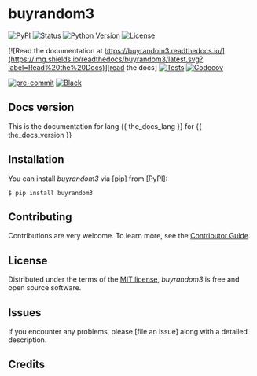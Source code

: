 # buyrandom3

[![PyPI](https://img.shields.io/pypi/v/buyrandom3.svg)][pypi status]
[![Status](https://img.shields.io/pypi/status/buyrandom3.svg)][pypi status]
[![Python Version](https://img.shields.io/pypi/pyversions/buyrandom3)][pypi status]
[![License](https://img.shields.io/pypi/l/buyrandom3)][license]

[![Read the documentation at https://buyrandom3.readthedocs.io/](https://img.shields.io/readthedocs/buyrandom3/latest.svg?label=Read%20the%20Docs)][read the docs]
[![Tests](https://github.com/tngTUDOR/buyrandom3/workflows/Tests/badge.svg)][tests]
[![Codecov](https://codecov.io/gh/tngTUDOR/buyrandom3/branch/main/graph/badge.svg)][codecov]

[![pre-commit](https://img.shields.io/badge/pre--commit-enabled-brightgreen?logo=pre-commit&logoColor=white)][pre-commit]
[![Black](https://img.shields.io/badge/code%20style-black-000000.svg)][black]

[pypi status]: https://pypi.org/project/buyrandom3/
[read the docs]: https://buyrandom3.readthedocs.io/
[tests]: https://github.com/tngTUDOR/buyrandom3/actions?workflow=Tests
[codecov]: https://app.codecov.io/gh/tngTUDOR/buyrandom3
[pre-commit]: https://github.com/pre-commit/pre-commit
[black]: https://github.com/psf/black

## Docs version

This is the documentation for lang {{ the_docs_lang }} for {{ the_docs_version }}
## Installation

You can install _buyrandom3_ via [pip] from [PyPI]:

```console
$ pip install buyrandom3
```

## Contributing

Contributions are very welcome.
To learn more, see the [Contributor Guide].

## License

Distributed under the terms of the [MIT license][license],
_buyrandom3_ is free and open source software.

## Issues

If you encounter any problems,
please [file an issue] along with a detailed description.


## Credits

[command-line reference]: https://buyrandom3.readthedocs.io/en/latest/usage.html
[license]: https://github.com/tngTUDOR/buyrandom3/blob/main/LICENSE
[contributor guide]: https://github.com/tngTUDOR/buyrandom3/blob/main/CONTRIBUTING.md
